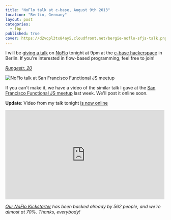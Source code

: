 ```yaml
---
title: "NoFlo talk at c-base, August 9th 2013"
location: "Berlin, Germany"
layout: post
categories: 
  - fbp
published: true
cover: https://d2vqpl3tx84ay5.cloudfront.net/bergie-noflo-sfjs-talk.png'
---
```


I will be [giving a talk](http://logbuch.c-base.org/archives/2082) on [NoFlo](http://noflojs.org/) tonight at 9pm at the [c-base hackerspace](http://c-base.org/) in Berlin. If you're interested in flow-based programming, feel free to join!

*[Rungestr. 20](http://www.berlin.de/stadtplan/explorer?ADR_ZIP=10179&ADR_STREET=Rungestr.&ADR_HOUSE=20&ADR_INFO=%3Ca+href%3D%22www.c-base.org%22%3Ec-base%3C%2Fa%3E)*

![NoFlo talk at San Francisco Functional JS meetup](https://d2vqpl3tx84ay5.cloudfront.net/bergie-noflo-sfjs-talk.png)

If you can't make it, we have a video of the similar talk I gave at the [San Francisco Functional JS meetup](http://www.meetup.com/jsmeetup/events/125255032/) last week. We'll post it online soon.

**Update**: Video from my talk tonight [is now online](https://vimeo.com/cbase/noflo)

<iframe src="http://player.vimeo.com/video/72065207" width="500" height="281" frameborder="0" webkitAllowFullScreen mozallowfullscreen allowFullScreen></iframe>

*[Our NoFlo Kickstarter](http://www.kickstarter.com/projects/noflo/noflo-development-environment) has been backed already by 562 people, and we're almost at 70%. Thanks, everybody!*
